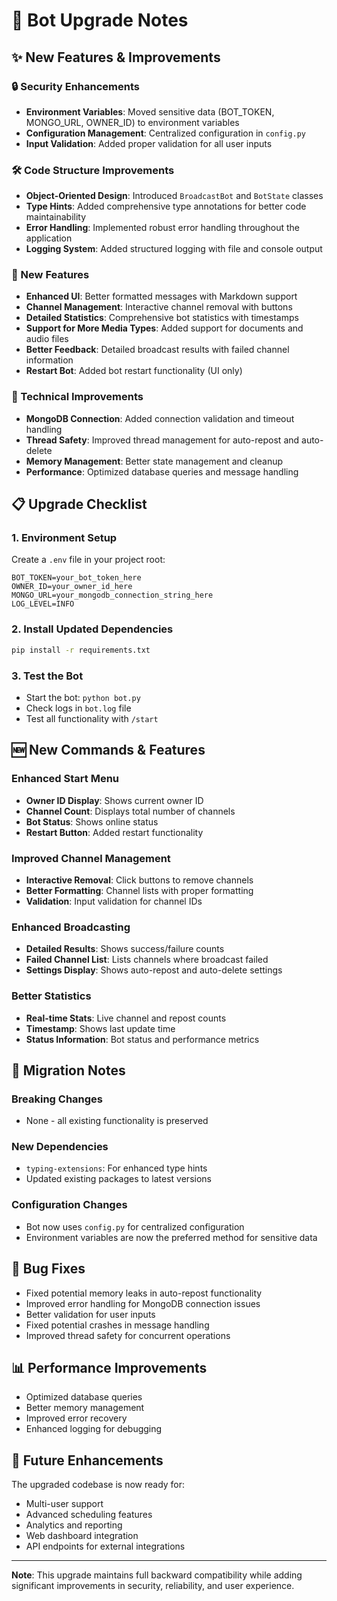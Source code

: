 # 🚀 Bot Upgrade Notes

## ✨ New Features & Improvements

### 🔒 Security Enhancements
- **Environment Variables**: Moved sensitive data (BOT_TOKEN, MONGO_URL, OWNER_ID) to environment variables
- **Configuration Management**: Centralized configuration in `config.py`
- **Input Validation**: Added proper validation for all user inputs

### 🛠️ Code Structure Improvements
- **Object-Oriented Design**: Introduced `BroadcastBot` and `BotState` classes
- **Type Hints**: Added comprehensive type annotations for better code maintainability
- **Error Handling**: Implemented robust error handling throughout the application
- **Logging System**: Added structured logging with file and console output

### 🎯 New Features
- **Enhanced UI**: Better formatted messages with Markdown support
- **Channel Management**: Interactive channel removal with buttons
- **Detailed Statistics**: Comprehensive bot statistics with timestamps
- **Support for More Media Types**: Added support for documents and audio files
- **Better Feedback**: Detailed broadcast results with failed channel information
- **Restart Bot**: Added bot restart functionality (UI only)

### 🔧 Technical Improvements
- **MongoDB Connection**: Added connection validation and timeout handling
- **Thread Safety**: Improved thread management for auto-repost and auto-delete
- **Memory Management**: Better state management and cleanup
- **Performance**: Optimized database queries and message handling

## 📋 Upgrade Checklist

### 1. Environment Setup
Create a `.env` file in your project root:
```env
BOT_TOKEN=your_bot_token_here
OWNER_ID=your_owner_id_here
MONGO_URL=your_mongodb_connection_string_here
LOG_LEVEL=INFO
```

### 2. Install Updated Dependencies
```bash
pip install -r requirements.txt
```

### 3. Test the Bot
- Start the bot: `python bot.py`
- Check logs in `bot.log` file
- Test all functionality with `/start`

## 🆕 New Commands & Features

### Enhanced Start Menu
- **Owner ID Display**: Shows current owner ID
- **Channel Count**: Displays total number of channels
- **Bot Status**: Shows online status
- **Restart Button**: Added restart functionality

### Improved Channel Management
- **Interactive Removal**: Click buttons to remove channels
- **Better Formatting**: Channel lists with proper formatting
- **Validation**: Input validation for channel IDs

### Enhanced Broadcasting
- **Detailed Results**: Shows success/failure counts
- **Failed Channel List**: Lists channels where broadcast failed
- **Settings Display**: Shows auto-repost and auto-delete settings

### Better Statistics
- **Real-time Stats**: Live channel and repost counts
- **Timestamp**: Shows last update time
- **Status Information**: Bot status and performance metrics

## 🔄 Migration Notes

### Breaking Changes
- None - all existing functionality is preserved

### New Dependencies
- `typing-extensions`: For enhanced type hints
- Updated existing packages to latest versions

### Configuration Changes
- Bot now uses `config.py` for centralized configuration
- Environment variables are now the preferred method for sensitive data

## 🐛 Bug Fixes

- Fixed potential memory leaks in auto-repost functionality
- Improved error handling for MongoDB connection issues
- Better validation for user inputs
- Fixed potential crashes in message handling
- Improved thread safety for concurrent operations

## 📊 Performance Improvements

- Optimized database queries
- Better memory management
- Improved error recovery
- Enhanced logging for debugging

## 🔮 Future Enhancements

The upgraded codebase is now ready for:
- Multi-user support
- Advanced scheduling features
- Analytics and reporting
- Web dashboard integration
- API endpoints for external integrations

---

**Note**: This upgrade maintains full backward compatibility while adding significant improvements in security, reliability, and user experience.
